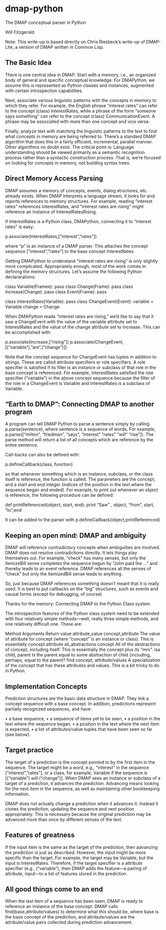 # dmap-python
The DMAP conceptual parser in Python

Will Fitzgerald

Note: This write-up is based directly on Chris Riesbeck’s write-up of DMAP-Lite, a version of DMAP written in Common Lisp.

## The Basic Idea

There is one central idea in DMAP. Start with a memory, i.e., an organized body of general and specific conceptual knowledge. For DMAPython, we assume this is represented as Python classes and instances, augmented with certain introspection capabilities.

Next, associate various linguistic patterns with the concepts in memory to which they refer. For example, the English phrase “interest rates” can refer to the concept (class) InterestRates, while a phrase of the form “someone says something” can refer to the concept (class) CommunicationEvent. A phrase may be associated with more than one concept and vice versa.

Finally, analyze text with matching the linguistic patterns to the text to find what concepts in memory are being referred to. There’s a standard DMAP algorithm that does this in a fairly efficient, incremental, parallel manner. Other algorithms no doubt exist. The critical point is: Language understanding should be viewed primarily as a semantic recognition process rather than a syntactic construction process.  That is, we’re focused on looking for concepts in memory, not building syntax trees.

## Direct Memory Access Parsing

DMAP assumes a memory of concepts, events, dialog structures, etc. already exists. When DMAP interprets a language stream, it looks for and reports references to memory structures. For example, reading “interest rates” references InterestRates, and “interest rates are rising” might reference an instance of InterestRatesRising.

If InterestRates is a Python class, DMAPython, connecting it to “interest rates” is easy:

p.associate(InterestRates,[“interest”,”rates”])

where “p” is an instance of a DMAP parser. This attaches the concept sequence [“interest”,”rates”] to the base concept InterestRates.

Getting DMAPython to understand “interest rates are rising” is only slightly more complicated. Appropriately enough, most of the work comes in defining the memory structures. Let’s assume the following Python declararations:

class Variable(Framee):
  pass
class Change(Frame):
  pass
class Increase(Change):
  pass
class Event(Frame):
  pass

class InterestRates(Variable):
  pass
class ChangeEvent(Event):
  variable = Variable
  change = Change

When DMAPython reads “interest rates are rising,” we’d like to say that it saw a ChangeEvent with the value of the variable attribute set to InterestRates and the value of the change attribute set to Increase. This can be accomplished with:

p.associate(Increase,[“rising”])
p.associate(ChangeEvent, [(“variable”),”are”,(“change”)])

Note that the concept sequence for ChangeEvent has tuples in addition to strings. These are called attribute specifiers or role specifiers. A role specifier is satisfied if its filler is an instance or subclass of that role in the base concept is referenced. For example, InterestRates satisfied the role specifier (“variable”) in the above concept sequence because the filler of the role in a ChangeEvent is Variable and InterestRates is a subclass of Variable.

## “Earth to DMAP”: Connecting DMAP to another program

A program can tell DMAP Python to parse a sentence simply by calling p.parse(sentence), where sentence is a sequence of words. For example, p.parse([“milton”, “friedman”, “says”, “interest” “rates” “will” “rise”]). The parse method will return a list of all concepts which are reference by the entire sentence.

Call-backs can also be defined with:

p.defineCallback(class, function)

so that whenever something which is an instance, subclass, or the class itself is reference, the function is called. The parameters are the concept, and a start and end integer (indices of the position in the text where the sequence began and ended). For example, to print out whenever an object is reference, the following procedure can be defined:

def printReferenced(object, start, end):
  print “Saw” , object, “from”, start, “to”,end

It can be added to the parser with p.defineCallback(object,printReferenced)

## Keeping an open mind: DMAP and ambiguity

DMAP will reference contradictory concepts when ambiguities are involved. DMAP does not resolve contradictions directly. It lets things play themselves out. For example, “check” has many senses, but only the ItemizeBill sense completes the sequence begun by “John paid the …” and thereby leads to an event reference. DMAP references all the senses of “check” but only the ItemizedBill sense leads to anything.

So, just because DMAP references something doesn’t meant that it is really used. It is best to put callbacks on the “big” structures, such as events and causal forms (except for debugging, of course).

Thanks for the memory: Connecting DMAP to the Python Class system

The introspection features of the Python class system need to be extended with four relatively simple methods—well, really three simple methods, and one relatively difficult one. These are:

Method
Arguments
Return value
attribute_value
concept,attribute
The value of attribute for concept (where “concept” is an instance or class). This is essentially concept.attribute
all_abstractions
concept
All of the abstractions of concept, including itself. This is essentially the concept plus its “mro”.
isa
child, parent
Is the parent equal to some abstraction of child (including, perhaps, equal to the parent?
find
concept, attribute/values
A specialization of the concept that has these attributes and values.  This is a bit tricky to do in Python.


## Implementation Concepts

Prediction structures are the basic data structure in DMAP. They link a concept sequence with a base concept. In addition, predictions represent partially recognized sequences, and have:

•	a base sequence,
•	a sequence of items yet to be seen,
•	a position in the text where the sequence began,
•	a position in the text where the next item is expected,
•	a list of attributes/value tuples that have been seen so far (see below).

## Target practice

The target of a prediction is the concept pointed to by the first item in the sequence. The target might be a word, e.g., “interest” in the sequence [“interest”,”rates”], or a class, for example, Variable if the sequence is [(“variable”) will (“change”)]. When DMAP sees an instance or subclass of a target of a prediction, it advances  the prediction. Advancing means looking for the next item in the sequence, as well as maintaining other bookkeeping information.

DMAP does not actually change a prediction when it advances it. Instead it clones the prediction, updating the sequence and next position appropriately. This is necessary because the original prediction may be advanced more than once by different senses of the text.

## Features of greatness

If the input item is the same as the target of the prediction, then advancing the prediction is just as described. However, the input might be more specific than the target. For example, the target may be Variable, but the input is InterestRates. Therefore, if the target specifier is a attribute specifier (e.g., (“variable”), then DMAP adds the feature—a pairing of attribute, input—to a list of features stored in the prediction.

## All good things come to an end

When the last item of a sequence has been seen, DMAP is ready to reference an instance of the base concept. DMAP calls find(base,attribute/values) to  determine what this should be, where base is the base concept of the prediction, and attribute/values are the attribute/value pairs collected during prediction advancement.
